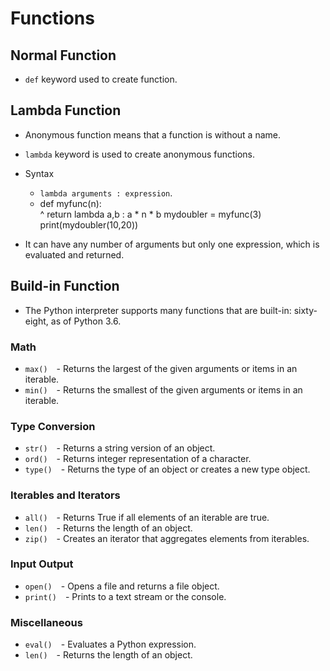 # Functions

## Normal Function
- `def` keyword used to create function.

## Lambda Function
-  Anonymous function means that a function is without a name.
-  `lambda` keyword is used to create anonymous functions.
-  Syntax  
   -  `lambda arguments : expression`.  
   -  def myfunc(n):  
^
    return lambda a,b : a * n * b
    mydoubler = myfunc(3)
    print(mydoubler(10,20))
      
-  It can have any number of arguments but only one expression, which is evaluated and returned.


## Build-in Function
- The Python interpreter supports many functions that are built-in: sixty-eight, as of Python 3.6.


### Math
  -  ```max()```&emsp;- Returns the largest of the given arguments or items in an iterable.
  -  ```min()```&emsp;- Returns the smallest of the given arguments or items in an iterable.  


### Type Conversion
  -  ```str()```&emsp;- Returns a string version of an object.
  -  ```ord()```&emsp;- Returns integer representation of a character.
  -  ```type()```&emsp;- Returns the type of an object or creates a new type object.  


### Iterables and Iterators
  -  ```all()```&emsp;- Returns True if all elements of an iterable are true.
  -  ```len()```&emsp;- Returns the length of an object.
  -  ```zip()```&emsp;- Creates an iterator that aggregates elements from iterables.


### Input Output
  -  ```open()```&emsp;- Opens a file and returns a file object.
  -  ```print()```&emsp;- Prints to a text stream or the console.


### Miscellaneous
  -  ```eval()```&emsp;- Evaluates a Python expression.
  -  ```len()```&emsp;- Returns the length of an object.

